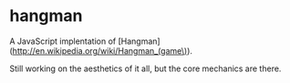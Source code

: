 hangman
=======

A JavaScript implentation of [Hangman](http://en.wikipedia.org/wiki/Hangman_(game\)).

Still working on the aesthetics of it all, but the core mechanics are there.
